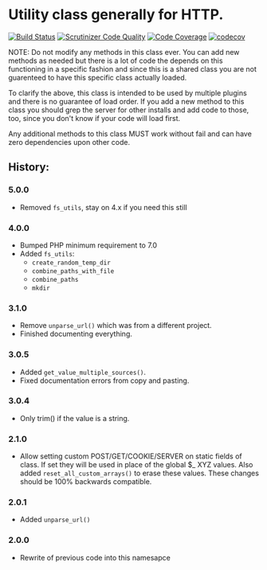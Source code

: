 # Utility class generally for HTTP.

[![Build Status](https://travis-ci.org/vendi-advertising/vendi-shared-utils.svg?branch=master)](https://travis-ci.org/vendi-advertising/vendi-shared-utils)
[![Scrutinizer Code Quality](https://scrutinizer-ci.com/g/vendi-advertising/vendi-shared-utils/badges/quality-score.png?b=master)](https://scrutinizer-ci.com/g/vendi-advertising/vendi-shared-utils/?branch=master)
[![Code Coverage](https://scrutinizer-ci.com/g/vendi-advertising/vendi-shared-utils/badges/coverage.png?b=master)](https://scrutinizer-ci.com/g/vendi-advertising/vendi-shared-utils/?branch=master)
[![codecov](https://codecov.io/gh/vendi-advertising/vendi-shared-utils/branch/master/graph/badge.svg)](https://codecov.io/gh/vendi-advertising/vendi-shared-utils)

NOTE: Do not modify any methods in this class ever. You can add new methods as needed but there is a lot of code the depends on this functioning in a specific fashion and since this is a shared class you are not guarenteed to have this specific class actually loaded.

To clarify the above, this class is intended to be used by multiple plugins and there is no guarantee of load order. If you add a new method to this class you should grep the server for other installs and add code to those, too, since you don't know if your code will load first.

Any additional methods to this class MUST work without fail and can have zero dependencies upon other code.

## History:

### 5.0.0
 - Removed `fs_utils`, stay on 4.x if you need this still

### 4.0.0
 - Bumped PHP minimum requirement to 7.0
 - Added `fs_utils`:
   - `create_random_temp_dir`
   - `combine_paths_with_file`
   - `combine_paths`
   - `mkdir`


### 3.1.0
 - Remove `unparse_url()` which was from a different project.
 - Finished documenting everything.

### 3.0.5
 - Added `get_value_multiple_sources()`.
 - Fixed documentation errors from copy and pasting.

### 3.0.4
 - Only trim() if the value is a string.

### 2.1.0
 - Allow setting custom POST/GET/COOKIE/SERVER on static fields of class. If set they will be used in place of the global $_ XYZ values. Also added `reset_all_custom_arrays()` to erase these values. These changes should be 100% backwards compatible.

### 2.0.1
 - Added `unparse_url()`

### 2.0.0
 - Rewrite of previous code into this namesapce
